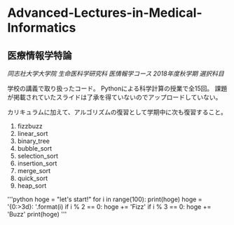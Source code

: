 # Advanced-Lectures-in-Medical-Informatics
## 医療情報学特論
*同志社大学大学院 生命医科学研究科 医情報学コース 2018年度秋学期 選択科目*

学校の講義で取り扱ったコード。
Pythonによる科学計算の授業で全15回。
課題が掲載されていたスライドは了承を得ていないのでアップロードしていない。

カリキュラムに加えて、アルゴリズムの復習として学期中に次も復習すること。
1. fizzbuzz
2. linear_sort
3. binary_tree
4. bubble_sort
5. selection_sort
6. insertion_sort
7. merge_sort
8. quick_sort
9. heap_sort

'''python
hoge = "let's start!"
for i in range(100):
    print(hoge)
    hoge = '{0:>3d}: '.format(i)
    if i % 2 == 0:
        hoge += 'Fizz'
    if i % 3 == 0:
        hoge += 'Buzz'
print(hoge)
'''
